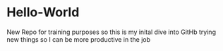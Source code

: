 # Hello-World
New Repo for training purposes
so this is my inital dive into GitHb
trying new things so I can be more productive in the job
